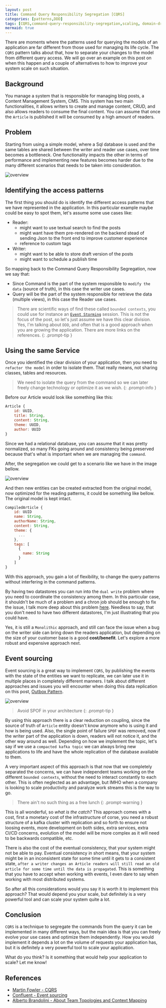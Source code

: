```yaml
---
layout: post
title: Command Query Responsibility Segregation [CQRS]
categories: [patterns,DDD]
tags: [CQRS,command-query-responsibility-segregation,scaling, domain-driven-design,DDD]
mermaid: true
---
```

There are moments where the patterns used for querying the models of an application are far different from those used for managing its life cycle. The `CQRS` pattern talks about that, how to separate your changes to the model from different query access. We will go over an example on this post on when this happen and a couple of alternatives to how to improve your system scale on such situation.

## Background

You manage a system that is responsible for managing blog posts, a Content Management System, CMS. This system has two main functionalities, it allows writers to create and manage content, CRUD, and also allows readers to consume  the final content. You can assume that once the `Article` is published it will be consumed by a high amount of readers. 

## Problem

Starting from using a simple model, where a Sql database is used and the same tables are shared between the writer and reader use cases, over time becomes a bottleneck. One functionality impacts the other in terms of performance and implementing new features becomes harder due to the many different scenarios that needs to be taken into consideration.

![overview](/assets/img/diagrams/cqrs/simple-deployment.excalidraw.png)

## Identifying the access patterns

The first thing you should do is identify the different access patterns that we have represented in the application. In this particular example maybe could be easy to spot them, let's assume some use cases like:

* Reader:
  * might want to use textual search to find the posts
  * might want have them pre-rendered on the backend stead of sending Json to the front end to improve customer experience
  * reference to custom tags
* Writer:
  * might want to be able to store draft version of the posts
  * might want to schedule a publish time

So mapping back to the Command Query Responsibility Segregation, now we say that:
 - Since Command is the part of the system responsible to `modify the data` (source of truth), in this case the writer use cases. 
 - Query will be the part of the system responsible for retrieve the data (multiple views), in this case the Reader use cases.

> There are scientific ways of find these called `bounded contexts`, you could use for instance an [`Event Storming`](https://www.eventstorming.com/) session. This is not the focus of the post, so let's just assume we have this clear division. Yes, I'm talking about `DDD`, and often that is a good approach when you are growing the application. There are more links on the references.
{: .prompt-tip }


## Using the same Service

Once you identified the clear division of your application, then you need to `refactor the model` in order to isolate them. That really means, not sharing classes, tables and resources. 

> We need to isolate the query from the command so we can later freely change technology or optimize it as we wish.
{: .prompt-info }

Before our Article would look like something like this:

```js
Article {
    id: UUID, 
    title: String,
    content: String, 
    theme: UUID,
    author: UUID
}
```

Since we had a relational database, you can assume that it was pretty normalized, so many FKs going around and consistency being preserved because that's what is important when we are managing the `command`.

After, the segregation we could get to a scenario like we have in the image bellow. 

![overview](/assets/img/diagrams/cqrs/first-split.excalidraw.png)

And then new entities can be created extracted from the original model, now optimized for the reading patterns, it could be something like bellow. The original model is kept intact.

```js
CompiledArticle { 
    id: UUID
    name: String,
    authorName: String,
    content: String, 
    theme: {
      ...
    },
    tags: [
      {
        name: String
      }
    ]
}
```

With this approach, you gain a lot of flexibility, to change the query patterns without interfering in the command patterns. 

By having two datastores you can run into the `dual write` problem where you need to coordinate the consistency among them. In this particular case, it shouldn't be much of a problem and a chron job should be enough to fix the issue, I talk more deep about this problem [here](../outbox-pattern/). Needless to say, that you don't need to have two different datastores, I'm just illustrating that you could have. 

Yes, it is still a `Monolithic` approach, and still can face the issue when a bug on the writer side can bring down the readers application, but depending on the size of your customer base is a good **cost/benefit**. Let's explore a more robust and expensive approach next.

##  Event sourcing

Event sourcing is a great way to implement `CQRS`, by publishing the events with the state of the entities we want to replicate, we can later use it in multiple places in completely different manners. I talk about different approaches and issues you will encounter when doing this data replication on this post, [Outbox Pattern](../outbox-pattern/).

![overview](/assets/img/diagrams/cqrs/cqrs-overview.excalidraw.png)

> Avoid SPOF in your architecture
{: .prompt-tip }

By using this approach there is a clear reduction on coupling, since the source of truth of `Article` entity doesn't know anymore who is using it and how is being used. Also, the single point of failure `SPOF` was removed, now if the writer part of the application is down, readers will not notice it, and the other way around as well. Depending on how we implement the topic, let's say if we use a `compacted kafka topic` we can always bring new applications to life and have the whole replication of the database available to them. 

A very important aspect of this approach is that now that we completely separated the concerns, we can have independent teams working on the different `bounded contexts`, without the need to interact constantly to each other. This is often neglected as an advantage, but IMHO when a company is looking to scale productivity and paralyze work streams this is the way to go. 

> There ain't no such thing as a free lunch
{: .prompt-warning }

This is all wonderful, so *what is the catch?* This approach comes with a cost, first a monetary cost of the infrastructure of corse, you need a robust structure of a kafka cluster with replication and so forth to ensure not loosing events, more development on both sides, extra services, extra CI/CD concerns, evolution of the model will be more complex as it will need to be backwards compatible, etc. 

There is also the cost of the eventual consistency, that your system might not be able to pay. Eventual consistency in short means, that your system might be in an inconsistent state for some time until it gets to a consistent state, `after a writer changes an Article readers will still read an old article for some time until the data is propagated`. This is something that you have to accept when working with events, I even dare to say when working with most distributed systems.

So after all this considerations would you say it is worth it to implement this approach? That would depend you your scale, but definitely is a very powerful tool and can scale your system quite a lot.

## Conclusion

`CQRS` is a technique to segregate the commands from the query it can be implemented in many different ways, but the main idea is that you can freely evolve your use cases and optimize them independently. How you would implement it depends a lot on the volume of requests your application has, but it is definitely a very powerful tool to scale your application.

What do you think? Is it something that would help your application to scale? Let me know!


## References
 - [Martin Fowler - CQRS](https://martinfowler.com/bliki/CQRS.html)
 - [Confluent - Event sourcing](https://developer.confluent.io/learn-kafka/event-sourcing/cqrs/)
 - [Alberto Brandolini - About Team Topologies and Context Mapping](https://blog.avanscoperta.it/2021/04/22/about-team-topologies-and-context-mapping/)
